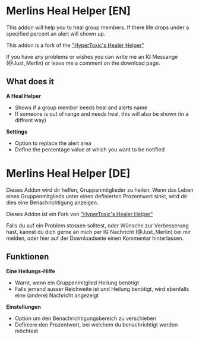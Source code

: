 Merlins Heal Helper [EN]
==================

This addon will help you to heal group members. If there life drops under a specified percent an alert will shown up. 

This addon is a fork of the ["HyperToxic's Healer Helper"](http://www.esoui.com/downloads/info887-HyperToxicsHealerHelper.html)

If you have any problems or wishes you can write me an IG Messange (@Just_Merlin) or leave me a comment on the download page. 

What does it
--------

**A Heal Helper**

 * Shows if a group member needs heal and alerts name 
 * If someone is out of range and needs heal, this will also be shown (in a diffrent way)

**Settings**

 * Option to replace the alert area
 * Define the percentage value at which you want to be notified


Merlins Heal Helper [DE]
==================

Dieses Addon wird dir helfen, Gruppenmitglieder zu heilen. 
Wenn das Leben eines Gruppenmitglieds unter einen definierten Prozentwert 
sinkt, wird dir dies eine Benachrichtigung anzeigen. 

Dieses Addon ist ein Fork von ["HyperToxic's Healer Helper"](http://www.esoui.com/downloads/info887-HyperToxicsHealerHelper.html)

Falls du auf ein Problem stossen solltest, oder Wünsche zur Verbesserung hast, kannst du dich gerne an mich per IG Nachricht (@Just_Merlin) bei mir melden, oder hier auf der Downloadseite einen Kommentar hinterlassen. 

Funktionen
--------

**Eine Heilungs-Hilfe**

 * Warnt, wenn ein Gruppenmitglied Heilung benötigt 
 * Falls jemand ausser Reichweite ist und Heilung benötigt, wird ebenfalls eine (andere) Nachricht angezeigt
 
**Einstellungen**

 * Option um den Benachrichtigungsbereich zu verschieben 
 * Definiere den Prozentwert, bei welchem du benachrichtigt werden möchtest 

